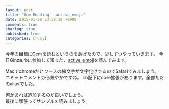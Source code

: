 ```yaml
---
layout: post
title: "Gem Reading - active_emoji"
date: 2015-01-20 23:59:19 +0900
comments: true
sharing: true
published: true
categories: [ruby]
---
```


今年の目標にGemを読むというのをあげたので、少しずつやっていきます。
今日Ginza.rbに参加して知った、[active_emoji](https://github.com/sferik/active_emoji)を読んでみます。

<!-- more -->

Macでchromeだとソースの絵文字が文字化けするのでSafariでみましょう。  
コミットコメントから賑やかですね。
lib配下にcore拡張があります。全部ただのaliasでした。

何かあれば追加するのが良いでしょう。  
最後に頑張ってサンプルを読みましょう。

